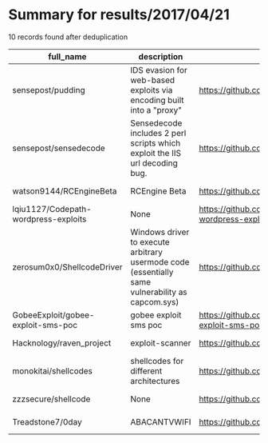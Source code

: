 
# Summary for results/2017/04/21
    
10 records found after deduplication

| full_name | description | html_url | matched_list | matched_count | pushed_at | size | stargazers_count | language | forks_count |
|--------------------------------------|--------------------------------------------------------------------------------------------------|---------------------------------------------------------|----------------|-----------------|---------------------------|--------|--------------------|------------|---------------|
| sensepost/pudding | IDS evasion for web-based exploits via encoding built into a "proxy" | https://github.com/sensepost/pudding | ['exploit'] | 1 | 2017-04-21 05:43:22+00:00 | 96 | 5 | | 6 |
| sensepost/sensedecode | Sensedecode includes 2 perl scripts which exploit the IIS url decoding bug. | https://github.com/sensepost/sensedecode | ['exploit'] | 1 | 2017-04-21 05:41:28+00:00 | 92 | 3 | Perl | 5 |
| watson9144/RCEngineBeta | RCEngine Beta | https://github.com/watson9144/RCEngineBeta | ['rce'] | 1 | 2017-04-21 12:51:45+00:00 | 3387 | 0 | C | 0 |
| lqiu1127/Codepath-wordpress-exploits | None | https://github.com/lqiu1127/Codepath-wordpress-exploits | ['exploit'] | 1 | 2017-04-21 00:10:25+00:00 | 24 | 0 | | 0 |
| zerosum0x0/ShellcodeDriver | Windows driver to execute arbitrary usermode code (essentially same vulnerability as capcom.sys) | https://github.com/zerosum0x0/ShellcodeDriver | ['shellcode'] | 1 | 2017-04-21 13:38:43+00:00 | 16 | 76 | C | 38 |
| GobeeExploit/gobee-exploit-sms-poc | gobee exploit sms poc | https://github.com/GobeeExploit/gobee-exploit-sms-poc | ['exploit'] | 1 | 2017-04-21 06:36:28+00:00 | 10 | 0 | HTML | 0 |
| Hacknology/raven_project | exploit-scanner | https://github.com/Hacknology/raven_project | ['exploit'] | 1 | 2017-04-21 21:08:09+00:00 | 71 | 1 | Python | 1 |
| monokitai/shellcodes | shellcodes for different architectures | https://github.com/monokitai/shellcodes | ['shellcode'] | 1 | 2017-04-21 23:20:00+00:00 | 0 | 0 | | 0 |
| zzzsecure/shellcode | None | https://github.com/zzzsecure/shellcode | ['shellcode'] | 1 | 2017-04-21 23:36:29+00:00 | 0 | 0 | | 0 |
| Treadstone7/0day | ABACANTVWIFI | https://github.com/Treadstone7/0day | ['0day'] | 1 | 2017-04-21 22:19:11+00:00 | 16 | 0 | Shell | 2 |
